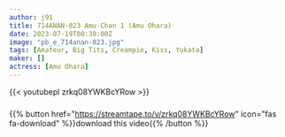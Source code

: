 ```yaml
---
author: j91
title: 714ANAN-023 Amu-Chan 1 (Amu Ohara)
date: 2023-07-19T00:30:00Z
image: "pb_e_714anan-023.jpg"
tags: [Amateur, Big Tits, Creampie, Kiss, Yukata]
maker: []
actress: [Amu Ohara]
---
```



{{< youtubepl zrkq08YWKBcYRow >}}
###

{{% button href="https://streamtape.to/v/zrkq08YWKBcYRow" icon="fas fa-download" %}}download this video{{% /button %}}


